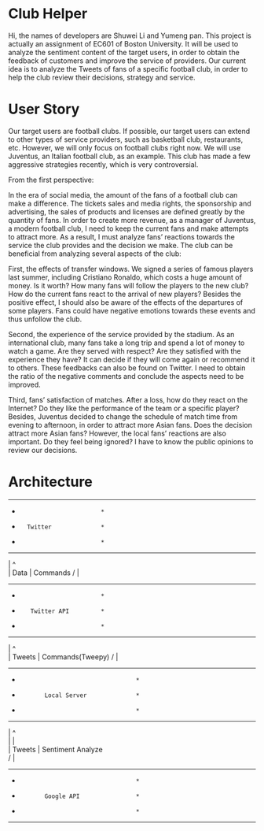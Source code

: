 # Club Helper
Hi, the names of developers are Shuwei Li and Yumeng pan. This project is actually an assignment of EC601 of Boston University. It will be used to analyze the sentiment content of the target users, in order to obtain the feedback of customers and improve the service of providers. Our current idea is to analyze the Tweets of fans of a specific football club, in order to help the club review their decisions, strategy and service.


# User Story
Our target users are football clubs. If possible, our target users can extend to other types of service providers, such as basketball club, restaurants, etc. However, we will only focus on football clubs right now. We will use Juventus, an Italian football club, as an example. This club has made a few aggressive strategies recently, which is very controversial.

From the first perspective:

In the era of social media, the amount of the fans of a football club can make a difference. The tickets sales and media rights, the sponsorship and advertising, the sales of products and licenses are defined greatly by the quantity of fans. In order to create more revenue, as a manager of Juventus, a modern football club, I need to keep the current fans and make attempts to attract more. As a result, I must analyze fans’ reactions towards the service the club provides and the decision we make. The club can be beneficial from analyzing several aspects of the club:

First, the effects of transfer windows.  We signed a series of famous players last summer, including Cristiano Ronaldo, which costs a huge amount of money. Is it worth? How many fans will follow the players to the new club? How do the current fans react to the arrival of new players? Besides the positive effect, I should also be aware of the effects of the departures of some players. Fans could have negative emotions towards these events and thus unfollow the club.

Second, the experience of the service provided by the stadium.  As an international club, many fans take a long trip and spend a lot of money to watch a game. Are they served with respect? Are they satisfied with the experience they have? It can decide if they will come again or recommend it to others. These feedbacks can also be found on Twitter. I need to obtain the ratio of the negative comments and conclude the aspects need to be improved.

Third, fans’ satisfaction of matches. After a loss, how do they react on the Internet? Do they like the performance of the team or a specific player? Besides, Juventus decided to change the schedule of match time from evening to afternoon, in order to attract more Asian fans. Does the decision attract more Asian fans? However, the local fans’ reactions are also important. Do they feel being ignored? I have to know the public opinions to review our decisions. 

# Architecture
******************************
*                            *
*       Twitter              *
*                            *
******************************
  |              ^         
  |  Data        | Commands 
  \/             | 
******************************
*                            *
*        Twitter API         *
*                            *
******************************
  |              ^         
  |  Tweets      | Commands(Tweepy)
  \/             | 
****************************************  
*                                      *
*            Local Server              *
*                                      * 
****************************************
  |                      ^           
  |                      |           
  |  Tweets              | Sentiment Analyze    
  \/                     |           
****************************************  
*                                      *
*            Google API                *
*                                      * 
****************************************
